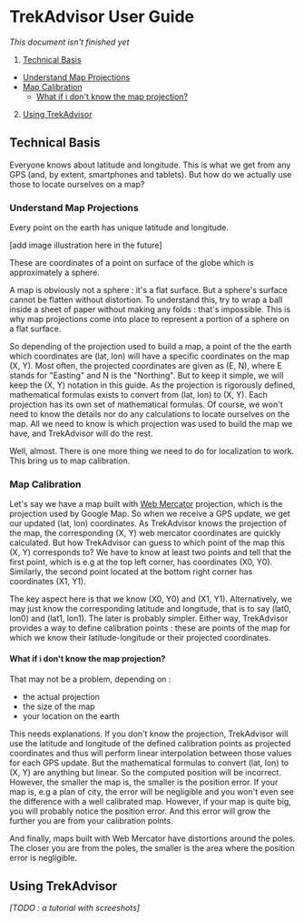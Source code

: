 # TrekAdvisor User Guide

_This document isn't finished yet_

1. [Technical Basis](#TOC-Technical-Basis)
  * [Understand Map Projections](#TOC-Understand-Map-Projection)
  * [Map Calibration](#TOC-Map-Calibration)
    * [What if i don't know the map projection?](#TOC-What-if)
2. [Using TrekAdvisor](#TOC-Using-TrekAdvisor)



## <a name="TOC-Technical-Basis"></a>Technical Basis

Everyone knows about latitude and longitude. This is what we get from any GPS (and,
by extent, smartphones and tablets).
But how do we actually use those to locate ourselves on a map?

### <a name="TOC-Understand-Map-Projection"></a>Understand Map Projections

Every point on the earth has unique latitude and longitude.

[add image illustration here in the future]

These are coordinates of a point on surface of the globe which is approximately a sphere.

A map is obviously not a sphere : it's a flat surface. But a sphere's surface cannot be
flatten without distortion. To understand this, try to wrap a ball inside a sheet of paper
without making any folds : that's impossible. This is why map projections come into place
to represent a portion of a sphere on a flat surface.

So depending of the projection used to build a map, a point of the the earth which
coordinates are (lat, lon) will have a specific coordinates on the map (X, Y). Most often,
the projected coordinates are given as (E, N), where E stands for "Easting" and N is the
"Northing". But to keep it simple, we will keep the (X, Y) notation in this guide.
As the projection is rigorously defined, mathematical formulas exists to convert
from (lat, lon) to (X, Y). Each projection has its own set of mathematical formulas.
Of course, we won't need to know the details nor do any calculations to locate ourselves
on the map. All we need to know is which projection was used to build the map we
have, and TrekAdvisor will do the rest.<p>
Well, almost. There is one more thing we need to do for localization to work. This
bring us to map calibration.

### <a name="TOC-Map-Calibration"></a>Map Calibration

Let's say we have a map built with [Web Mercator](https://en.wikipedia.org/wiki/Web_Mercator)
projection, which is the projection used by Google Map. So when we receive a GPS
update, we get our updated (lat, lon) coordinates. As TrekAdvisor knows the projection
of the map, the corresponding (X, Y) web mercator coordinates are quickly calculated.
But how TrekAdvisor can guess to which point of the map this (X, Y) corresponds to?
We have to know at least two points and tell that the first point, which is e.g
at the top left corner, has coordinates (X0, Y0). Similarly, the second point located
at the bottom right corner has coordinates (X1, Y1).<p>
The key aspect here is that we know (X0, Y0) and (X1, Y1). Alternatively, we may just
know the corresponding latitude and longitude, that is to say (lat0, lon0) and
(lat1, lon1). The later is probably simpler. Either way, TrekAdvisor provides a
way to define calibration points : these are points of the map for which we know
their latitude-longitude or their projected coordinates.

#### <a name="TOC-What-if"></a>What if i don't know the map projection?

That may not be a problem, depending on :
- the actual projection
- the size of the map
- your location on the earth

This needs explanations. If you don't know the projection, TrekAdvisor will use the
latitude and longitude of the defined calibration points as projected coordinates
and thus will perform linear interpolation between those values for each GPS update.
But the mathematical formulas to convert (lat, lon) to (X, Y) are anything but linear.
So the computed position will be incorrect. However, the smaller the map is, the smaller
is the position error. If your map is, e.g a plan of city, the error will be negligible
and you won't even see the difference with a well calibrated map. However, if your map
is quite big, you will probably notice the position error. And this error will grow
the further you are from your calibration points.<p>
And finally, maps built with Web Mercator have distortions around the poles. The closer you
are from the poles, the smaller is the area where the position error is negligible.<p>

## <a name="TOC-Using-TrekAdvisor"></a>Using TrekAdvisor

_[TODO : a tutorial with screeshots]_